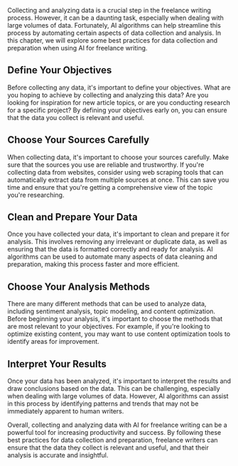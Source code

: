 

Collecting and analyzing data is a crucial step in the freelance writing process. However, it can be a daunting task, especially when dealing with large volumes of data. Fortunately, AI algorithms can help streamline this process by automating certain aspects of data collection and analysis. In this chapter, we will explore some best practices for data collection and preparation when using AI for freelance writing.

Define Your Objectives
----------------------

Before collecting any data, it's important to define your objectives. What are you hoping to achieve by collecting and analyzing this data? Are you looking for inspiration for new article topics, or are you conducting research for a specific project? By defining your objectives early on, you can ensure that the data you collect is relevant and useful.

Choose Your Sources Carefully
-----------------------------

When collecting data, it's important to choose your sources carefully. Make sure that the sources you use are reliable and trustworthy. If you're collecting data from websites, consider using web scraping tools that can automatically extract data from multiple sources at once. This can save you time and ensure that you're getting a comprehensive view of the topic you're researching.

Clean and Prepare Your Data
---------------------------

Once you have collected your data, it's important to clean and prepare it for analysis. This involves removing any irrelevant or duplicate data, as well as ensuring that the data is formatted correctly and ready for analysis. AI algorithms can be used to automate many aspects of data cleaning and preparation, making this process faster and more efficient.

Choose Your Analysis Methods
----------------------------

There are many different methods that can be used to analyze data, including sentiment analysis, topic modeling, and content optimization. Before beginning your analysis, it's important to choose the methods that are most relevant to your objectives. For example, if you're looking to optimize existing content, you may want to use content optimization tools to identify areas for improvement.

Interpret Your Results
----------------------

Once your data has been analyzed, it's important to interpret the results and draw conclusions based on the data. This can be challenging, especially when dealing with large volumes of data. However, AI algorithms can assist in this process by identifying patterns and trends that may not be immediately apparent to human writers.

Overall, collecting and analyzing data with AI for freelance writing can be a powerful tool for increasing productivity and success. By following these best practices for data collection and preparation, freelance writers can ensure that the data they collect is relevant and useful, and that their analysis is accurate and insightful.
